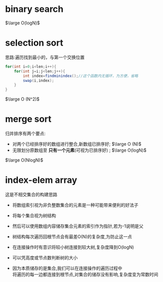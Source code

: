 # binary search
$\large O(logN)$
# selection sort
思路:遍历找到最小的，与第一个交换位置
```java
for(int i=0;i<len;i++){
    for(int j=i;j<len;j++){
        int index=findminindex();//这个函数内无循环，为方便，省略
        swap(i,index);
    }
}
```
$\large O (N^2)$
# merge sort
归并排序有两个要点:
- 对两个已经排序好的数组进行整合,新数组已排序好; $\large O (N)$ 
- 无限划分原数组至 **只有一个元素**(可视为已排序好) ;  $\large O(logN)$
    
$\large O(NlogN)$

# index-elem array
这是不相交集合的构建思路  

- 将数组索引视为非负整数集合的元素是一种可能带来便利的好法子  
  
- 将每个集合视为树结构  
  
- 然后可以使用数组内容储存集合元素的索引作为指针,若为-1说明是父

- 树结构每次遍历回根节点会有最差O(N)的复杂度,为防止这一点

- 在连接操作时有意识将较小树连接到较大树,复杂度降到O(logN)

- 可以凭高度或节点数判断树的大小

- 因为本质储存的是集合,我们可以在连接操作的遍历过程中  
  将遍历的每一边都连接到根节点,对集合的储存没有影响,复杂度变为常数时间  
